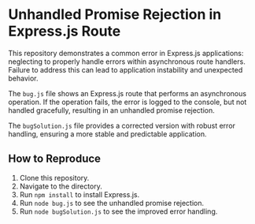 # Unhandled Promise Rejection in Express.js Route

This repository demonstrates a common error in Express.js applications: neglecting to properly handle errors within asynchronous route handlers.  Failure to address this can lead to application instability and unexpected behavior.

The `bug.js` file shows an Express.js route that performs an asynchronous operation.  If the operation fails, the error is logged to the console, but not handled gracefully, resulting in an unhandled promise rejection.

The `bugSolution.js` file provides a corrected version with robust error handling, ensuring a more stable and predictable application.

## How to Reproduce

1. Clone this repository.
2. Navigate to the directory.
3. Run `npm install` to install Express.js.
4. Run `node bug.js` to see the unhandled promise rejection.
5. Run `node bugSolution.js` to see the improved error handling.